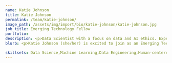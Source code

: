 ```yaml
---
name: Katie Johnson
title: Katie Johnson
permalink: /team/katie-johnson/
image_path: /assets/img/import/bio/katie-johnson/katie-johnson.jpg
job_title: Emerging Technology Fellow
portfolio:
description: <p>Data Scientist with a focus on data and AI ethics. Experience working on energy efficiency analytics, IoT and machine learning sonification at startups and large tech companies.</p>
blurb: <p>Katie Johnson (she/her) is excited to join as an Emerging Technology Fellow with xD. She has worked in data-driven roles for 14 years, first in UX research and then data science and ML engineering. Katie is passionate about data and AI ethics and creating data-driven solutions for the public interest.</p><p>Before the Census Bureau, Katie founded Mirror Labs, a venture dedicated to fostering empathy through machine learning and text-to-music translation, which earned recognition in Microsoft's Startup Accelerator Program. Prior to that, at Recurve Analytics, she led Market Access reporting for the California Public Utilities Commission and developed pipelines for a pioneering study on heat pump installations for grid electrification.</p><p>Katie holds a B.A. in Environmental Science from Mills College and a Certificate in Data Science from Galvanize. Based in Seattle, she lives with her partner and adorable dog, Adi.</p><p>As part of the xD fellowship, Katie is interested in AI governance, responsible AI and expanding avenues for impact through data.</p>

skillsets: Data Science,Machine Learning,Data Engineering,Human-centered Design,AI Governance
---
```

